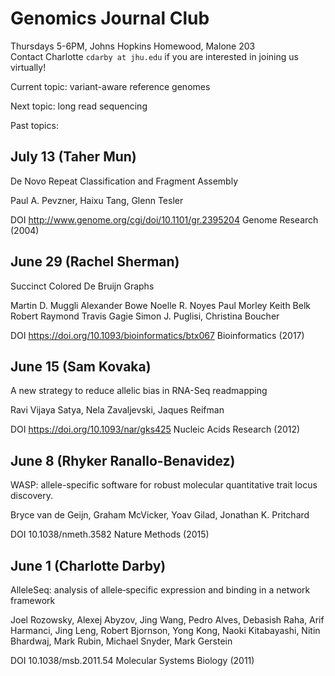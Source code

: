 # Genomics Journal Club
Thursdays 5-6PM, Johns Hopkins Homewood, Malone 203  
Contact Charlotte ```cdarby at jhu.edu``` if you are interested in joining us virtually!

Current topic: variant-aware reference genomes

Next topic: long read sequencing

Past topics:

## July 13 (Taher Mun)

De Novo Repeat Classification and Fragment Assembly

Paul A. Pevzner, Haixu Tang, Glenn Tesler

DOI http://www.genome.org/cgi/doi/10.1101/gr.2395204 Genome Research (2004)

## June 29 (Rachel Sherman)

Succinct Colored De Bruijn Graphs

Martin D. Muggli  Alexander Bowe  Noelle R. Noyes  Paul Morley  Keith Belk Robert Raymond  Travis Gagie  Simon J. Puglisi, Christina Boucher

DOI https://doi.org/10.1093/bioinformatics/btx067 Bioinformatics (2017)

## June 15 (Sam Kovaka)

A new strategy to reduce allelic bias in RNA-Seq readmapping

Ravi Vijaya Satya, Nela Zavaljevski, Jaques Reifman

DOI https://doi.org/10.1093/nar/gks425 Nucleic Acids Research (2012)

## June 8 (Rhyker Ranallo-Benavidez)

WASP: allele-specific software for robust molecular quantitative trait locus discovery.

Bryce van de Geijn, Graham McVicker, Yoav Gilad, Jonathan K. Pritchard

DOI 10.1038/nmeth.3582 Nature Methods (2015)


## June 1 (Charlotte Darby)

AlleleSeq: analysis of allele‐specific expression and binding in a network framework

Joel Rozowsky, Alexej Abyzov, Jing Wang, Pedro Alves, Debasish Raha, Arif Harmanci, Jing Leng, Robert Bjornson, Yong Kong, Naoki Kitabayashi, Nitin Bhardwaj, Mark Rubin, Michael Snyder, Mark Gerstein


DOI 10.1038/msb.2011.54 Molecular Systems Biology (2011)
